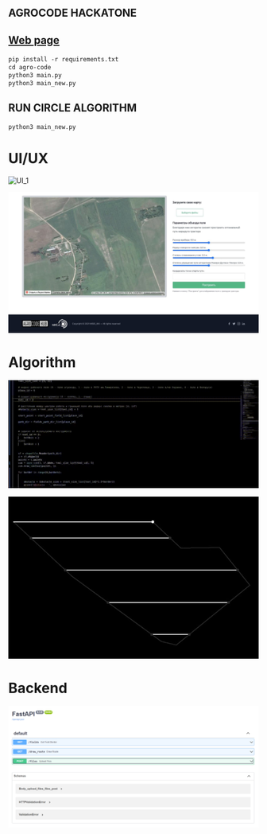 ## AGROCODE HACKATONE
## [Web page](http://20.120.103.10/)

```
pip install -r requirements.txt 
cd agro-code
python3 main.py
python3 main_new.py
```

## RUN CIRCLE ALGORITHM

```
python3 main_new.py
```

# UI/UX
![UI_1](https://github.com/Mapk58/agro-code/blob/main/Media/g.gif?raw=true)

![UI_2](https://github.com/Mapk58/agro-code/blob/main/Media/photo_2021-11-21_15-13-30.jpg)

# Algorithm
![SIM_1](https://github.com/Mapk58/agro-code/blob/main/Media/trt.gif?raw=true)

![SIM_2](https://github.com/Mapk58/agro-code/blob/main/Media/Def.jpg)


# Backend
![Backend](https://github.com/Mapk58/agro-code/blob/main/Media/image_2021-11-21_14-54-23.png)
